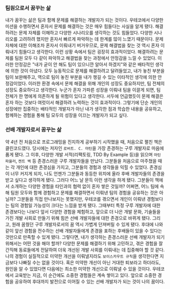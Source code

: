 ### 팀원으로서 꿈꾸는 삶
내가 꿈꾸는 삶은 팀과 함께 문제를 해결하는 개발자가 되는 것이다. 
우테코에서 다양한 미션을 수행하면서 혼자서 문제를 해결하는 것은 매우 힘들다는 사실을 알게 됐다. 
해결하려는 문제 자체를 이해하고 다양한 시나리오를 생각하는 것도 힘들었다. 
다양한 시나리오를 고려하려 했지만 혼자서 빠르게 파악하는 데 한계를 많이 느꼈기 때문이다. 
문제 자체에 대한 이해조차 혼자서 이뤄내기 버거우므로, 문제 해결법을 찾는 것 역시 혼자 이뤄내기 힘들다고 생각한다. 
이런 상황 속에서 팀은 굉장히 효과적이었다. 
해결하려는 문제를 팀원 모두 다 같이 파악하고 해결법을 찾는 과정에서 안정감을 느낄 수 있었다. 
이러한 안정감은 "내가 굳이 안 해도 팀이 있으니깐 알아서 하겠지"와 같은 배타적인 생각에 의한 것이 아녔다.
모두 능동적으로 문제를 해결하려고 달려들었고, 내가 놓친 부분을 팀이 보완해주고, 역으로 팀이 놓친 부분을 내가 챙길 수 있는 이타적인 생각에 의한 안정감이었다. 
이러한 환경 속에서 문제 해결을 위해 개인의 성장도 중요하지만, 팀 전체의 성장도 중요하다고 생각한다. 
누군가 혼자 가파른 성장을 이뤄내 팀을 이끌게 되면, 팀 전체가 한 명에게 의존하게 될 위험이 있다고 생각한다. 
서두에 언급했듯이 문제 해결은 혼자 하는 것보다 여럿이서 해결하려 노력하는 것이 효과적이다. 
그렇기에 단순 개인의 성장에만 집중하는 배타적인 개발자가 아닌 내가 생각한 점과 학습한 내용을 공유하고, 함께하는 경험을 통해 팀 모두의 성장을 이끄는 개발자가 되고 싶다.

### 선배 개발자로서 꿈꾸는 삶
약 4년 전 처음으로 프로그래밍을 진지하게 공부하기 시작했을 때, 처음으로 펼친 책은 클린코드였다. 
당시에는 저자인 `로버트. C. 마틴`을 가장 존경하는 구루 개발자로 마음에 품게 됐다. 
그 이후, 다양한 개발 서적(리팩토링, TDD By Example 등)을 읽으며 `마틴 파울러`, `켄트 벡` 등 존경스러운 구루 개발자들을 만났다. 
그분들을 처음으로 마주쳤을 때는 각 개인에 대한 존경심을 가지고, 그분들의 경험과 생각들을 익힐 수 있었다. 
존경심이 너무 커지게 되자, 나도 언젠가 그분들과 동등한 위치에 올라 후배 개발자들의 존경을 받고 싶다고 생각하게 됐다. 
그러다 어느 날 문득 이런 생각을 하게 됐다. 
그분들이 책에서 소개하는 다양한 경험을 타인과의 협력 없이 혼자 쌓은 것일까? 
어쩌면, 어느 팀에 속해 팀원 모두와 함께 경험하고 문제를 해결하면서 이뤄낸 팀의 경험을 공유하는 것은 아닐까? 
그분들을 직접 만나보지는 못했지만, 우테코를 겪으면서 개인이 이뤄낸 경험보다는 팀의 경험일 가능성이 크다는 느낌을 받게 됐다. 
그때부터 특정 구루 개발자에 대한 존경보다는 나보다 앞서 다양한 경험을 체험하고, 앞으로 더 나은 개발 문화, 기술들을 가진 개발 사회로 만들기 위해 힘쓴 선배 개발자들에 대한 존경으로 바뀌게 됐다. 
그리고, 원래 꿈꿨던 구루 개발자로서의 꿈 역시 가볍게 던져버릴 수 있게 됐다. 
후대에 나와 같이 앞선 경험을 전수하는 선배 개발자들에게 존경을 표하는 후배들이 있을 수 있다는 것만으로 만족할 수 있게 됐다. 
그렇다면, 내가 생각하는 존경스러운 선배 개발자가 되기 위해서는 어떤 것을 해야 할까? 
다양한 문제를 해결하기 위해 고민하고, 겪은 경험을 잘 간직해 동료들에게 전달하여 더욱 개선된 개발 사회를 이뤄내는 데 집중해야 할 것 같다. 
나의 경험이 실질적으로 미약한 개선을 이뤄낼지라도 `보이스카우트 규칙`을 생각한다면 지금보다 나빠질 수는 없을 것이다. 
혹은 미약한 개선이 아닌 거대한 퇴보라고 하더라도, 원인을 알 수 있었다면 다음에는 최소한 미약한 개선으로 이뤄낼 수 있을 것이다. 
우테코에서 교육받는 지금, 이 순간에도 소중한 경험들은 계속 쌓이고 있다. 
앞으로 소중한 경험을 공유하여 후대까지 발전으로 이어질 수 있는 선배 개발자가 되는 것이 나의 꿈이다.
